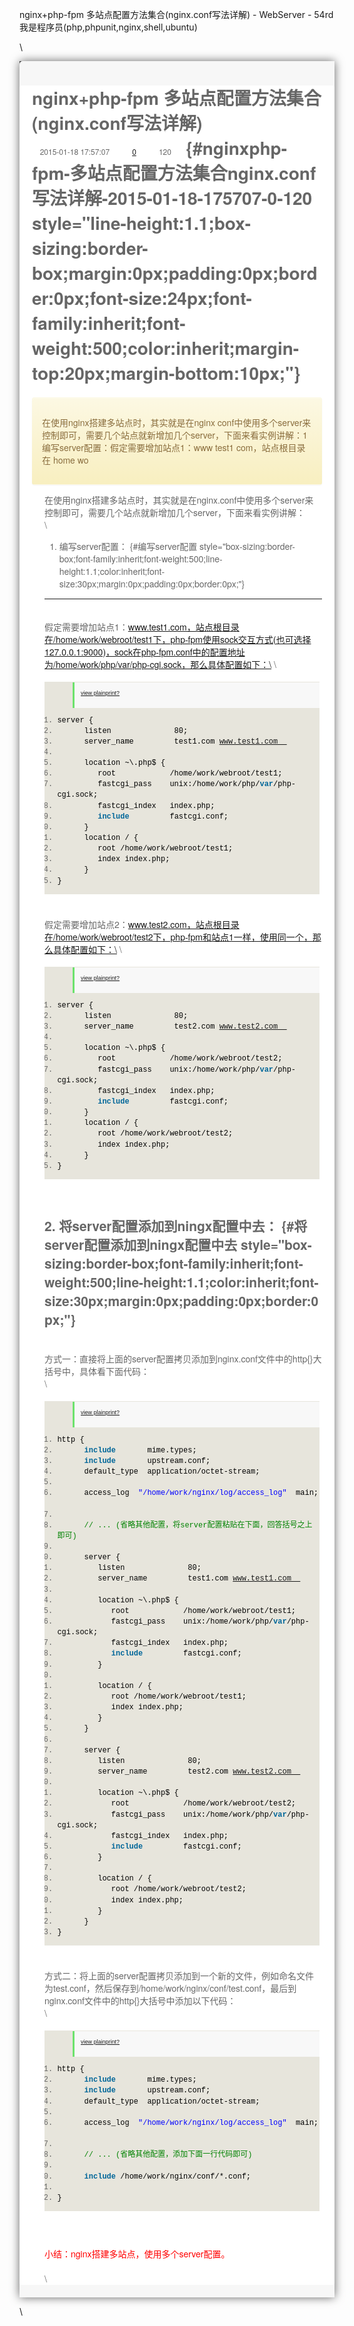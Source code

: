 nginx+php-fpm 多站点配置方法集合(nginx.conf写法详解) - WebServer -
54rd我是程序员(php,phpunit,nginx,shell,ubuntu)
<div>

\
<div style="font-size: 16px">

<div
style="box-sizing:border-box;font-family:sans-serif;font-size:10px;-webkit-tap-highlight-color:rgba(0, 0, 0, 0);">

<div
style="box-sizing:border-box;font-family:'Helvetica Neue', Helvetica, Arial, sans-serif;font-size:14px;line-height:1.42857;color:rgb(102, 102, 102);-webkit-font-smoothing:antialiased;background:rgb(68, 68, 68);">

<div
style="box-sizing:border-box;overflow-x:hidden;overflow-y:scroll;border-top-left-radius:5px;box-shadow:rgba(0, 0, 0, 0.6) 0px 0px 15px;background:rgb(247, 247, 247);">

<div style="box-sizing:border-box;border-radius:3px;">

<div style="box-sizing:border-box;">

<div style="box-sizing:border-box;">

<div
style="box-sizing:border-box;border-radius:3px;background:rgb(255, 255, 255);">

<div
style="box-sizing:border-box;margin-left:20px;margin-right:20px;margin-bottom:20px;">

nginx+php-fpm 多站点配置方法集合(nginx.conf写法详解)\
<span style="box-sizing:border-box;font-family:inherit;font-weight:500;line-height:1.1;color:inherit;margin-top:10px;margin-bottom:10px;font-size:12px;"><span style="box-sizing:border-box;position:relative;top:1px;display:inline-block;font-family:'Glyphicons Halflings';font-style:normal;font-weight:400;line-height:1;-webkit-font-smoothing:antialiased;"><span style="font-family:'Glyphicons Halflings';font-style:normal;font-weight:400;line-height:1;"></span></span> 2015-01-18 17:57:07</span>   <span style="box-sizing:border-box;font-family:inherit;font-weight:500;line-height:1.1;color:inherit;margin-top:10px;margin-bottom:10px;font-size:12px;"><span style="box-sizing:border-box;position:relative;top:1px;display:inline-block;font-family:'Glyphicons Halflings';font-style:normal;font-weight:400;line-height:1;-webkit-font-smoothing:antialiased;"><span style="font-family:'Glyphicons Halflings';font-style:normal;font-weight:400;line-height:1;"></span></span> [0](http://54rd.net/html/2015/webserver_0118/26.html#comment_iframe)</span>   <span style="box-sizing:border-box;font-family:inherit;font-weight:500;line-height:1.1;color:inherit;margin-top:10px;margin-bottom:10px;font-size:12px;"><span style="box-sizing:border-box;position:relative;top:1px;display:inline-block;font-family:'Glyphicons Halflings';font-style:normal;font-weight:400;line-height:1;-webkit-font-smoothing:antialiased;"><span style="font-family:'Glyphicons Halflings';font-style:normal;font-weight:400;line-height:1;"></span></span> <span style="box-sizing:border-box;">120</span></span>   <span style="box-sizing:border-box;float:right;"> [<span style="box-sizing:border-box;position:relative;top:1px;display:inline-block;font-family:'Glyphicons Halflings';font-style:normal;font-weight:400;line-height:1;-webkit-font-smoothing:antialiased;color:red;"><span style="font-family:'Glyphicons Halflings';font-style:normal;font-weight:400;line-height:1;"></span></span>](# "点击登录收藏文章") </span> {#nginxphp-fpm-多站点配置方法集合nginx.conf写法详解-2015-01-18-175707-0-120 style="line-height:1.1;box-sizing:border-box;margin:0px;padding:0px;border:0px;font-size:24px;font-family:inherit;font-weight:500;color:inherit;margin-top:20px;margin-bottom:10px;"}
==========================================================================================================================================================================================================================================================================================================================================================================================================================================================================================================================================================================================================================================================================================================================================================================================================================================================================================================================================================================================================================================================================================================================================================================================================================================================================================================================================================================================================================================================================================================================================================================================================================================================================================================================================================================================================================================================================================================================================================================================================================================================

<div
style="color:rgb(138, 109, 59);box-sizing:border-box;border-color:rgb(245, 231, 158);padding:15px;margin-bottom:20px;border-radius:4px;margin:0px;border:1px solid transparent;background-color:rgb(252, 248, 227);text-shadow:rgba(255, 255, 255, 0.2) 0px 1px 0px;box-shadow:rgba(255, 255, 255, 0.247059) 0px 1px 0px inset, rgba(0, 0, 0, 0.0470588) 0px 1px 2px;background-image:linear-gradient(rgb(252, 248, 227) 0px, rgb(248, 239, 192) 100%);background-repeat:repeat-x;">

在使用nginx搭建多站点时，其实就是在nginx
conf中使用多个server来控制即可，需要几个站点就新增加几个server，下面来看实例讲解：1
编写server配置：假定需要增加站点1：www test1 com，站点根目录在 home wo

</div>

<div
style="box-sizing:border-box;margin:0px;padding:0px;border:0px;margin-left:20px;">

在使用nginx搭建多站点时，其实就是在nginx.conf中使用多个server来控制即可，需要几个站点就新增加几个server，下面来看实例讲解：\
\
1. 编写server配置： {#编写server配置 style="box-sizing:border-box;font-family:inherit;font-weight:500;line-height:1.1;color:inherit;font-size:30px;margin:0px;padding:0px;border:0px;"}
-------------------

\
假定需要增加站点1：www.test1.com，站点根目录在/home/work/webroot/test1下，php-fpm使用sock交互方式(也可选择127.0.0.1:9000)，sock在php-fpm.conf中的配置地址为/home/work/php/var/php-cgi.sock，那么具体配置如下：\
\
<div
style="box-sizing:border-box;padding:0px;border:0px;font-family:Consolas, 'Courier New', Courier, mono, serif;font-size:12px;width:99%;overflow:auto;padding-top:1px;background-color:rgb(231, 229, 220);margin:18px 0px;">

<div
style="box-sizing:border-box;margin:0px;padding:0px;border:0px;padding-left:45px;">

<div
style="font-size:9px;box-sizing:border-box;line-height:normal;padding:3px 8px 10px 10px;font-style:normal;font-variant:normal;font-weight:normal;font-stretch:normal;margin:0px;border:0px;font-family:Verdana, Geneva, Arial, Helvetica, sans-serif;color:silver;border-left-width:3px;border-left-style:solid;border-left-color:rgb(108, 226, 108);background-color:rgb(248, 248, 248);">

[view
plain](http://54rd.net/html/2015/webserver_0118/26.html#)[print](http://54rd.net/html/2015/webserver_0118/26.html#)[?](http://54rd.net/html/2015/webserver_0118/26.html#)

</div>

</div>

1.  <span
    style="box-sizing:border-box;margin:0px;padding:0px;border:none;color:black;background-color:inherit;"><span
    style="box-sizing:border-box;margin:0px;padding:0px;border:none;color:black;background-color:inherit;">server {  </span></span>
2.  <span
    style="box-sizing:border-box;margin:0px;padding:0px;border:none;color:black;background-color:inherit;">      listen              80;  </span>
3.  <span
    style="box-sizing:border-box;margin:0px;padding:0px;border:none;color:black;background-color:inherit;">      server\_name         test1.com www.test1.com  </span>
4.  <span
    style="box-sizing:border-box;margin:0px;padding:0px;border:none;color:black;background-color:inherit;">  </span>
5.  <span
    style="box-sizing:border-box;margin:0px;padding:0px;border:none;color:black;background-color:inherit;">      location \~\\.php\$ {  </span>
6.  <span
    style="box-sizing:border-box;margin:0px;padding:0px;border:none;color:black;background-color:inherit;">         root            /home/work/webroot/test1;  </span>
7.  <span
    style="box-sizing:border-box;margin:0px;padding:0px;border:none;color:black;background-color:inherit;">         fastcgi\_pass    unix:/home/work/php/<span
    style="box-sizing:border-box;margin:0px;padding:0px;border:none;color:rgb(0, 102, 153);background-color:inherit;font-weight:bold;">var</span><span
    style="box-sizing:border-box;margin:0px;padding:0px;border:none;color:black;background-color:inherit;">/php-cgi.sock;  </span></span>
8.  <span
    style="box-sizing:border-box;margin:0px;padding:0px;border:none;color:black;background-color:inherit;">         fastcgi\_index   index.php;  </span>
9.  <span
    style="box-sizing:border-box;margin:0px;padding:0px;border:none;color:black;background-color:inherit;">         <span
    style="box-sizing:border-box;margin:0px;padding:0px;border:none;color:rgb(0, 102, 153);background-color:inherit;font-weight:bold;">include</span><span
    style="box-sizing:border-box;margin:0px;padding:0px;border:none;color:black;background-color:inherit;">         fastcgi.conf;  </span></span>
10. <span
    style="box-sizing:border-box;margin:0px;padding:0px;border:none;color:black;background-color:inherit;">      }  </span>
11. <span
    style="box-sizing:border-box;margin:0px;padding:0px;border:none;color:black;background-color:inherit;">      location / {  </span>
12. <span
    style="box-sizing:border-box;margin:0px;padding:0px;border:none;color:black;background-color:inherit;">         root /home/work/webroot/test1;  </span>
13. <span
    style="box-sizing:border-box;margin:0px;padding:0px;border:none;color:black;background-color:inherit;">         index index.php;  </span>
14. <span
    style="box-sizing:border-box;margin:0px;padding:0px;border:none;color:black;background-color:inherit;">      }  </span>
15. <span
    style="box-sizing:border-box;margin:0px;padding:0px;border:none;color:black;background-color:inherit;">}  </span>

</div>

\
假定需要增加站点2：www.test2.com，站点根目录在/home/work/webroot/test2下，php-fpm和站点1一样，使用同一个，那么具体配置如下：\
\
<div
style="box-sizing:border-box;padding:0px;border:0px;font-family:Consolas, 'Courier New', Courier, mono, serif;font-size:12px;width:99%;overflow:auto;padding-top:1px;background-color:rgb(231, 229, 220);margin:18px 0px;">

<div
style="box-sizing:border-box;margin:0px;padding:0px;border:0px;padding-left:45px;">

<div
style="font-size:9px;box-sizing:border-box;line-height:normal;padding:3px 8px 10px 10px;font-style:normal;font-variant:normal;font-weight:normal;font-stretch:normal;margin:0px;border:0px;font-family:Verdana, Geneva, Arial, Helvetica, sans-serif;color:silver;border-left-width:3px;border-left-style:solid;border-left-color:rgb(108, 226, 108);background-color:rgb(248, 248, 248);">

[view
plain](http://54rd.net/html/2015/webserver_0118/26.html#)[print](http://54rd.net/html/2015/webserver_0118/26.html#)[?](http://54rd.net/html/2015/webserver_0118/26.html#)

</div>

</div>

1.  <span
    style="box-sizing:border-box;margin:0px;padding:0px;border:none;color:black;background-color:inherit;"><span
    style="box-sizing:border-box;margin:0px;padding:0px;border:none;color:black;background-color:inherit;">server {  </span></span>
2.  <span
    style="box-sizing:border-box;margin:0px;padding:0px;border:none;color:black;background-color:inherit;">      listen              80;  </span>
3.  <span
    style="box-sizing:border-box;margin:0px;padding:0px;border:none;color:black;background-color:inherit;">      server\_name         test2.com www.test2.com  </span>
4.  <span
    style="box-sizing:border-box;margin:0px;padding:0px;border:none;color:black;background-color:inherit;">  </span>
5.  <span
    style="box-sizing:border-box;margin:0px;padding:0px;border:none;color:black;background-color:inherit;">      location \~\\.php\$ {  </span>
6.  <span
    style="box-sizing:border-box;margin:0px;padding:0px;border:none;color:black;background-color:inherit;">         root            /home/work/webroot/test2;  </span>
7.  <span
    style="box-sizing:border-box;margin:0px;padding:0px;border:none;color:black;background-color:inherit;">         fastcgi\_pass    unix:/home/work/php/<span
    style="box-sizing:border-box;margin:0px;padding:0px;border:none;color:rgb(0, 102, 153);background-color:inherit;font-weight:bold;">var</span><span
    style="box-sizing:border-box;margin:0px;padding:0px;border:none;color:black;background-color:inherit;">/php-cgi.sock;  </span></span>
8.  <span
    style="box-sizing:border-box;margin:0px;padding:0px;border:none;color:black;background-color:inherit;">         fastcgi\_index   index.php;  </span>
9.  <span
    style="box-sizing:border-box;margin:0px;padding:0px;border:none;color:black;background-color:inherit;">         <span
    style="box-sizing:border-box;margin:0px;padding:0px;border:none;color:rgb(0, 102, 153);background-color:inherit;font-weight:bold;">include</span><span
    style="box-sizing:border-box;margin:0px;padding:0px;border:none;color:black;background-color:inherit;">         fastcgi.conf;  </span></span>
10. <span
    style="box-sizing:border-box;margin:0px;padding:0px;border:none;color:black;background-color:inherit;">      }  </span>
11. <span
    style="box-sizing:border-box;margin:0px;padding:0px;border:none;color:black;background-color:inherit;">      location / {  </span>
12. <span
    style="box-sizing:border-box;margin:0px;padding:0px;border:none;color:black;background-color:inherit;">         root /home/work/webroot/test2;  </span>
13. <span
    style="box-sizing:border-box;margin:0px;padding:0px;border:none;color:black;background-color:inherit;">         index index.php;  </span>
14. <span
    style="box-sizing:border-box;margin:0px;padding:0px;border:none;color:black;background-color:inherit;">      }  </span>
15. <span
    style="box-sizing:border-box;margin:0px;padding:0px;border:none;color:black;background-color:inherit;">}  </span>

</div>

\
2. 将server配置添加到ningx配置中去： {#将server配置添加到ningx配置中去 style="box-sizing:border-box;font-family:inherit;font-weight:500;line-height:1.1;color:inherit;font-size:30px;margin:0px;padding:0px;border:0px;"}
------------------------------------

\
方式一：直接将上面的server配置拷贝添加到nginx.conf文件中的http{}大括号中，具体看下面代码：\
\
<div
style="box-sizing:border-box;padding:0px;border:0px;font-family:Consolas, 'Courier New', Courier, mono, serif;font-size:12px;width:99%;overflow:auto;padding-top:1px;background-color:rgb(231, 229, 220);margin:18px 0px;">

<div
style="box-sizing:border-box;margin:0px;padding:0px;border:0px;padding-left:45px;">

<div
style="font-size:9px;box-sizing:border-box;line-height:normal;padding:3px 8px 10px 10px;font-style:normal;font-variant:normal;font-weight:normal;font-stretch:normal;margin:0px;border:0px;font-family:Verdana, Geneva, Arial, Helvetica, sans-serif;color:silver;border-left-width:3px;border-left-style:solid;border-left-color:rgb(108, 226, 108);background-color:rgb(248, 248, 248);">

[view
plain](http://54rd.net/html/2015/webserver_0118/26.html#)[print](http://54rd.net/html/2015/webserver_0118/26.html#)[?](http://54rd.net/html/2015/webserver_0118/26.html#)

</div>

</div>

1.  <span
    style="box-sizing:border-box;margin:0px;padding:0px;border:none;color:black;background-color:inherit;"><span
    style="box-sizing:border-box;margin:0px;padding:0px;border:none;color:black;background-color:inherit;">http {  </span></span>
2.  <span
    style="box-sizing:border-box;margin:0px;padding:0px;border:none;color:black;background-color:inherit;">      <span
    style="box-sizing:border-box;margin:0px;padding:0px;border:none;color:rgb(0, 102, 153);background-color:inherit;font-weight:bold;">include</span><span
    style="box-sizing:border-box;margin:0px;padding:0px;border:none;color:black;background-color:inherit;">       mime.types;  </span></span>
3.  <span
    style="box-sizing:border-box;margin:0px;padding:0px;border:none;color:black;background-color:inherit;">      <span
    style="box-sizing:border-box;margin:0px;padding:0px;border:none;color:rgb(0, 102, 153);background-color:inherit;font-weight:bold;">include</span><span
    style="box-sizing:border-box;margin:0px;padding:0px;border:none;color:black;background-color:inherit;">       upstream.conf;  </span></span>
4.  <span
    style="box-sizing:border-box;margin:0px;padding:0px;border:none;color:black;background-color:inherit;">      default\_type  application/octet-stream;  </span>
5.  <span
    style="box-sizing:border-box;margin:0px;padding:0px;border:none;color:black;background-color:inherit;">  </span>
6.  <span
    style="box-sizing:border-box;margin:0px;padding:0px;border:none;color:black;background-color:inherit;">      access\_log  <span
    style="box-sizing:border-box;margin:0px;padding:0px;border:none;color:blue;background-color:inherit;">"/home/work/nginx/log/access\_log"</span><span
    style="box-sizing:border-box;margin:0px;padding:0px;border:none;color:black;background-color:inherit;">  main;  </span></span>
7.  <span
    style="box-sizing:border-box;margin:0px;padding:0px;border:none;color:black;background-color:inherit;">  </span>
8.  <span
    style="box-sizing:border-box;margin:0px;padding:0px;border:none;color:black;background-color:inherit;">      <span
    style="box-sizing:border-box;margin:0px;padding:0px;border:none;color:rgb(0, 130, 0);background-color:inherit;">// ... (省略其他配置，将server配置粘贴在下面，回答括号之上即可)</span><span
    style="box-sizing:border-box;margin:0px;padding:0px;border:none;color:black;background-color:inherit;">  </span></span>
9.  <span
    style="box-sizing:border-box;margin:0px;padding:0px;border:none;color:black;background-color:inherit;">  </span>
10. <span
    style="box-sizing:border-box;margin:0px;padding:0px;border:none;color:black;background-color:inherit;">      server {  </span>
11. <span
    style="box-sizing:border-box;margin:0px;padding:0px;border:none;color:black;background-color:inherit;">         listen              80;  </span>
12. <span
    style="box-sizing:border-box;margin:0px;padding:0px;border:none;color:black;background-color:inherit;">         server\_name         test1.com www.test1.com  </span>
13. <span
    style="box-sizing:border-box;margin:0px;padding:0px;border:none;color:black;background-color:inherit;">  </span>
14. <span
    style="box-sizing:border-box;margin:0px;padding:0px;border:none;color:black;background-color:inherit;">         location \~\\.php\$ {  </span>
15. <span
    style="box-sizing:border-box;margin:0px;padding:0px;border:none;color:black;background-color:inherit;">            root            /home/work/webroot/test1;  </span>
16. <span
    style="box-sizing:border-box;margin:0px;padding:0px;border:none;color:black;background-color:inherit;">            fastcgi\_pass    unix:/home/work/php/<span
    style="box-sizing:border-box;margin:0px;padding:0px;border:none;color:rgb(0, 102, 153);background-color:inherit;font-weight:bold;">var</span><span
    style="box-sizing:border-box;margin:0px;padding:0px;border:none;color:black;background-color:inherit;">/php-cgi.sock;  </span></span>
17. <span
    style="box-sizing:border-box;margin:0px;padding:0px;border:none;color:black;background-color:inherit;">            fastcgi\_index   index.php;  </span>
18. <span
    style="box-sizing:border-box;margin:0px;padding:0px;border:none;color:black;background-color:inherit;">            <span
    style="box-sizing:border-box;margin:0px;padding:0px;border:none;color:rgb(0, 102, 153);background-color:inherit;font-weight:bold;">include</span><span
    style="box-sizing:border-box;margin:0px;padding:0px;border:none;color:black;background-color:inherit;">         fastcgi.conf;  </span></span>
19. <span
    style="box-sizing:border-box;margin:0px;padding:0px;border:none;color:black;background-color:inherit;">         }  </span>
20. <span
    style="box-sizing:border-box;margin:0px;padding:0px;border:none;color:black;background-color:inherit;">  </span>
21. <span
    style="box-sizing:border-box;margin:0px;padding:0px;border:none;color:black;background-color:inherit;">         location / {  </span>
22. <span
    style="box-sizing:border-box;margin:0px;padding:0px;border:none;color:black;background-color:inherit;">            root /home/work/webroot/test1;  </span>
23. <span
    style="box-sizing:border-box;margin:0px;padding:0px;border:none;color:black;background-color:inherit;">            index index.php;  </span>
24. <span
    style="box-sizing:border-box;margin:0px;padding:0px;border:none;color:black;background-color:inherit;">         }  </span>
25. <span
    style="box-sizing:border-box;margin:0px;padding:0px;border:none;color:black;background-color:inherit;">      }  </span>
26. <span
    style="box-sizing:border-box;margin:0px;padding:0px;border:none;color:black;background-color:inherit;">  </span>
27. <span
    style="box-sizing:border-box;margin:0px;padding:0px;border:none;color:black;background-color:inherit;">      server {  </span>
28. <span
    style="box-sizing:border-box;margin:0px;padding:0px;border:none;color:black;background-color:inherit;">         listen              80;  </span>
29. <span
    style="box-sizing:border-box;margin:0px;padding:0px;border:none;color:black;background-color:inherit;">         server\_name         test2.com www.test2.com  </span>
30. <span
    style="box-sizing:border-box;margin:0px;padding:0px;border:none;color:black;background-color:inherit;">  </span>
31. <span
    style="box-sizing:border-box;margin:0px;padding:0px;border:none;color:black;background-color:inherit;">         location \~\\.php\$ {  </span>
32. <span
    style="box-sizing:border-box;margin:0px;padding:0px;border:none;color:black;background-color:inherit;">            root            /home/work/webroot/test2;  </span>
33. <span
    style="box-sizing:border-box;margin:0px;padding:0px;border:none;color:black;background-color:inherit;">            fastcgi\_pass    unix:/home/work/php/<span
    style="box-sizing:border-box;margin:0px;padding:0px;border:none;color:rgb(0, 102, 153);background-color:inherit;font-weight:bold;">var</span><span
    style="box-sizing:border-box;margin:0px;padding:0px;border:none;color:black;background-color:inherit;">/php-cgi.sock;  </span></span>
34. <span
    style="box-sizing:border-box;margin:0px;padding:0px;border:none;color:black;background-color:inherit;">            fastcgi\_index   index.php;  </span>
35. <span
    style="box-sizing:border-box;margin:0px;padding:0px;border:none;color:black;background-color:inherit;">            <span
    style="box-sizing:border-box;margin:0px;padding:0px;border:none;color:rgb(0, 102, 153);background-color:inherit;font-weight:bold;">include</span><span
    style="box-sizing:border-box;margin:0px;padding:0px;border:none;color:black;background-color:inherit;">         fastcgi.conf;  </span></span>
36. <span
    style="box-sizing:border-box;margin:0px;padding:0px;border:none;color:black;background-color:inherit;">         }  </span>
37. <span
    style="box-sizing:border-box;margin:0px;padding:0px;border:none;color:black;background-color:inherit;">  </span>
38. <span
    style="box-sizing:border-box;margin:0px;padding:0px;border:none;color:black;background-color:inherit;">         location / {  </span>
39. <span
    style="box-sizing:border-box;margin:0px;padding:0px;border:none;color:black;background-color:inherit;">            root /home/work/webroot/test2;  </span>
40. <span
    style="box-sizing:border-box;margin:0px;padding:0px;border:none;color:black;background-color:inherit;">            index index.php;  </span>
41. <span
    style="box-sizing:border-box;margin:0px;padding:0px;border:none;color:black;background-color:inherit;">         }  </span>
42. <span
    style="box-sizing:border-box;margin:0px;padding:0px;border:none;color:black;background-color:inherit;">      }  </span>
43. <span
    style="box-sizing:border-box;margin:0px;padding:0px;border:none;color:black;background-color:inherit;">}  </span>

</div>

\
方式二：将上面的server配置拷贝添加到一个新的文件，例如命名文件为test.conf，然后保存到/home/work/nginx/conf/test.conf，最后到nginx.conf文件中的http{}大括号中添加以下代码：\
\
<div
style="box-sizing:border-box;padding:0px;border:0px;font-family:Consolas, 'Courier New', Courier, mono, serif;font-size:12px;width:99%;overflow:auto;padding-top:1px;background-color:rgb(231, 229, 220);margin:18px 0px;">

<div
style="box-sizing:border-box;margin:0px;padding:0px;border:0px;padding-left:45px;">

<div
style="font-size:9px;box-sizing:border-box;line-height:normal;padding:3px 8px 10px 10px;font-style:normal;font-variant:normal;font-weight:normal;font-stretch:normal;margin:0px;border:0px;font-family:Verdana, Geneva, Arial, Helvetica, sans-serif;color:silver;border-left-width:3px;border-left-style:solid;border-left-color:rgb(108, 226, 108);background-color:rgb(248, 248, 248);">

[view
plain](http://54rd.net/html/2015/webserver_0118/26.html#)[print](http://54rd.net/html/2015/webserver_0118/26.html#)[?](http://54rd.net/html/2015/webserver_0118/26.html#)

</div>

</div>

1.  <span
    style="box-sizing:border-box;margin:0px;padding:0px;border:none;color:black;background-color:inherit;"><span
    style="box-sizing:border-box;margin:0px;padding:0px;border:none;color:black;background-color:inherit;">http {  </span></span>
2.  <span
    style="box-sizing:border-box;margin:0px;padding:0px;border:none;color:black;background-color:inherit;">      <span
    style="box-sizing:border-box;margin:0px;padding:0px;border:none;color:rgb(0, 102, 153);background-color:inherit;font-weight:bold;">include</span><span
    style="box-sizing:border-box;margin:0px;padding:0px;border:none;color:black;background-color:inherit;">       mime.types;  </span></span>
3.  <span
    style="box-sizing:border-box;margin:0px;padding:0px;border:none;color:black;background-color:inherit;">      <span
    style="box-sizing:border-box;margin:0px;padding:0px;border:none;color:rgb(0, 102, 153);background-color:inherit;font-weight:bold;">include</span><span
    style="box-sizing:border-box;margin:0px;padding:0px;border:none;color:black;background-color:inherit;">       upstream.conf;  </span></span>
4.  <span
    style="box-sizing:border-box;margin:0px;padding:0px;border:none;color:black;background-color:inherit;">      default\_type  application/octet-stream;  </span>
5.  <span
    style="box-sizing:border-box;margin:0px;padding:0px;border:none;color:black;background-color:inherit;">  </span>
6.  <span
    style="box-sizing:border-box;margin:0px;padding:0px;border:none;color:black;background-color:inherit;">      access\_log  <span
    style="box-sizing:border-box;margin:0px;padding:0px;border:none;color:blue;background-color:inherit;">"/home/work/nginx/log/access\_log"</span><span
    style="box-sizing:border-box;margin:0px;padding:0px;border:none;color:black;background-color:inherit;">  main;  </span></span>
7.  <span
    style="box-sizing:border-box;margin:0px;padding:0px;border:none;color:black;background-color:inherit;">  </span>
8.  <span
    style="box-sizing:border-box;margin:0px;padding:0px;border:none;color:black;background-color:inherit;">      <span
    style="box-sizing:border-box;margin:0px;padding:0px;border:none;color:rgb(0, 130, 0);background-color:inherit;">// ... (省略其他配置，添加下面一行代码即可)</span><span
    style="box-sizing:border-box;margin:0px;padding:0px;border:none;color:black;background-color:inherit;">  </span></span>
9.  <span
    style="box-sizing:border-box;margin:0px;padding:0px;border:none;color:black;background-color:inherit;">  </span>
10. <span
    style="box-sizing:border-box;margin:0px;padding:0px;border:none;color:black;background-color:inherit;">      <span
    style="box-sizing:border-box;margin:0px;padding:0px;border:none;color:rgb(0, 102, 153);background-color:inherit;font-weight:bold;">include</span><span
    style="box-sizing:border-box;margin:0px;padding:0px;border:none;color:black;background-color:inherit;"> /home/work/nginx/conf/\*.conf;   </span></span>
11. <span
    style="box-sizing:border-box;margin:0px;padding:0px;border:none;color:black;background-color:inherit;">  </span>
12. <span
    style="box-sizing:border-box;margin:0px;padding:0px;border:none;color:black;background-color:inherit;">}  </span>

</div>

\
\
<span
style="box-sizing:border-box;color:#ff0000;">小结：nginx搭建多站点，使用多个server配置。</span>\
\
\

</div>

</div>

</div>

</div>

</div>

</div>

</div>

</div>

</div>

</div>

\

</div>
